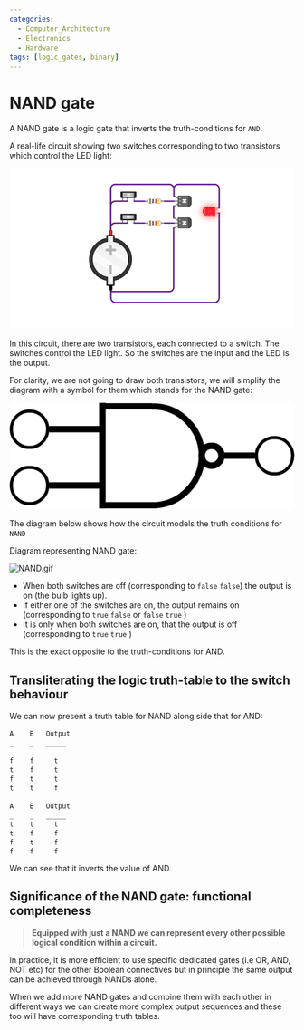 ```yaml
---
categories:
  - Computer_Architecture
  - Electronics
  - Hardware
tags: [logic_gates, binary]
---
```


# NAND gate

A NAND gate is a logic gate that inverts the truth-conditions for `AND`.

A real-life circuit showing two switches corresponding to two transistors which control the LED light: 

![NAND_from_transitors.png](../../img/NAND_from_transitors.png)

In this circuit, there are two transistors, each connected to a switch. The switches control the LED light. So the switches are the input and the LED is the output.

For clarity, we are not going to draw both transistors, we will simplify the diagram with a symbol for them which stands for the NAND gate:

![NAND.png](../../img/NAND.png)


The diagram below shows how the circuit models the truth conditions for `NAND`

Diagram representing NAND gate:

![NAND.gif](../../img/NAND.gif)

* When both switches are off (corresponding to `false` `false`) the output is on (the bulb lights up).
* If either one of the switches are on, the output remains on (corresponding to `true` `false` or `false` `true` )
* It is only when both switches are on, that the output is off (corresponding to `true` `true` )


This is the exact opposite to the truth-conditions for AND.

## Transliterating the logic truth-table to the switch behaviour

We can now present a truth table for NAND along side that for AND: 

```
A    B   Output
_    _   _____

f    f     t      
t    f     t      
f    t     t       
t    t     f       

A    B   Output
_    _   _____
t    t     t
t    f     f
f    t     f
f    f     f
```
We can see that it inverts the value of AND.

## Significance of the NAND gate: functional completeness

> **Equipped with just a NAND we can represent every other possible logical condition within a circuit.**

In practice, it is more efficient to use specific dedicated gates (i.e OR, AND, NOT etc) for the other Boolean connectives but in principle the same output can be achieved through NANDs alone.  

When we add more NAND gates and combine them with each other in different ways we can create more complex output sequences and these too will have corresponding truth tables.
